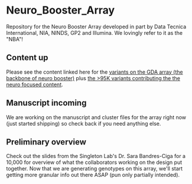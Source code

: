 # Neuro_Booster_Array
Repository for the Neuro Booster Array developed in part by Data Tecnica International, NIA, NINDS, GP2 and Illumina. We lovingly refer to it as the "NBA"!

## Content up
Please see the content linked here for the [variants on the GDA array (the backbone of neuro booster)](https://drive.google.com/file/d/19RKjwB-HI8Cf9n3sP_gYpkg-_lusOcgK/view?usp=sharing) plus [the >95K variants contributing the the neuro focused content](https://drive.google.com/file/d/1li50Oin0ctVQTFN5O9ctIKJw4i5Acisu/view?usp=sharing).

## Manuscript incoming
We are working on the manuscript and cluster files for the array right now (just started shipping) so check back if you need anything else.

## Preliminary overview
Check out the slides from the Singleton Lab's Dr. Sara Bandres-Ciga for a 10,000 for overview of what the collaborators working on the design put together. Now that we are generating genotypes on this array, we'll start getting more granular info out there ASAP (pun only partially intended). 
